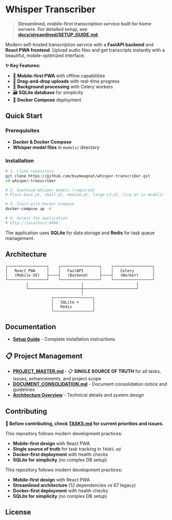 # Whisper Transcriber

> **Streamlined, mobile-first transcription service built for home servers.**
> **For detailed setup, see [docs/streamlined/SETUP_GUIDE.md](docs/streamlined/SETUP_GUIDE.md).**

Modern self-hosted transcription service with a **FastAPI backend** and **React PWA frontend**. Upload audio files and get transcripts instantly with a beautiful, mobile-optimized interface.

**✨ Key Features:**
- 📱 **Mobile-first PWA** with offline capabilities
- 🎯 **Drag-and-drop uploads** with real-time progress
- 🔄 **Background processing** with Celery workers
- 🗃️ **SQLite database** for simplicity
- 🐳 **Docker Compose** deployment

## Quick Start

### Prerequisites
- **Docker & Docker Compose**
- **Whisper model files** in `models/` directory

### Installation
```bash
# 1. Clone repository
git clone https://github.com/buymeagoat/whisper-transcriber.git
cd whisper-transcriber

# 2. Download Whisper models (required)
# Place base.pt, small.pt, medium.pt, large-v3.pt, tiny.pt in models/

# 3. Start with Docker Compose
docker-compose up -d

# 4. Access the application
# http://localhost:8000
```

The application uses **SQLite** for data storage and **Redis** for task queue management.

## Architecture

```
┌─────────────────┐    ┌─────────────────┐    ┌─────────────────┐
│   React PWA     │    │   FastAPI       │    │   Celery        │
│   (Mobile UI)   ├────┤   (Backend)     ├────┤   (Worker)      │
└─────────────────┘    └─────────────────┘    └─────────────────┘
         │                       │                       │
         └───────────────────────┼───────────────────────┘
                                 │
                    ┌─────────────────┐
                    │   SQLite +      │
                    │   Redis         │
                    └─────────────────┘
```

## Documentation

- **[Setup Guide](docs/SETUP_GUIDE.md)** - Complete installation instructions
## 📋 Project Management

- **[PROJECT_MASTER.md](PROJECT_MASTER.md)** - 📋 **SINGLE SOURCE OF TRUTH** for all tasks, issues, enhancements, and project scope
- **[DOCUMENT_CONSOLIDATION.md](DOCUMENT_CONSOLIDATION.md)** - Document consolidation notice and guidelines
- **[Architecture Overview](docs/architecture/)** - Technical details and system design

## Contributing

**📌 Before contributing, check [TASKS.md](TASKS.md) for current priorities and issues.**

This repository follows modern development practices:
- **Mobile-first design** with React PWA  
- **Single source of truth** for task tracking in `TASKS.md`
- **Docker-first deployment** with health checks
- **SQLite for simplicity** (no complex DB setup)

This repository follows modern development practices:
- **Mobile-first design** with React PWA
- **Streamlined architecture** (12 dependencies vs 67 legacy)
- **Docker-first deployment** with health checks
- **SQLite for simplicity** (no complex DB setup)

## License

